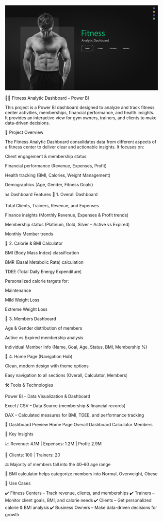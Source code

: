 <p align="center">
  <img src="Screenshot 2025-09-04 141931.png" alt="Fitness Dashboard Thumbnail" width="800">
</p>

🏋️‍♂️ Fitness Analytic Dashboard – Power BI

This project is a Power BI dashboard designed to analyze and track fitness center activities, memberships, financial performance, and health insights.
It provides an interactive view for gym owners, trainers, and clients to make data-driven decisions.

📌 Project Overview

The Fitness Analytic Dashboard consolidates data from different aspects of a fitness center to deliver clear and actionable insights.
It focuses on:

Client engagement & membership status

Financial performance (Revenue, Expenses, Profit)

Health tracking (BMI, Calories, Weight Management)

Demographics (Age, Gender, Fitness Goals)

📊 Dashboard Features
🔹 1. Overall Dashboard

Total Clients, Trainers, Revenue, and Expenses

Finance insights (Monthly Revenue, Expenses & Profit trends)

Membership status (Platinum, Gold, Silver – Active vs Expired)

Monthly Member trends

🔹 2. Calorie & BMI Calculator

BMI (Body Mass Index) classification

BMR (Basal Metabolic Rate) calculation

TDEE (Total Daily Energy Expenditure)

Personalized calorie targets for:

Maintenance

Mild Weight Loss

Extreme Weight Loss

🔹 3. Members Dashboard

Age & Gender distribution of members

Active vs Expired membership analysis

Individual Member Info (Name, Goal, Age, Status, BMI, Membership %)

🔹 4. Home Page (Navigation Hub)

Clean, modern design with theme options

Easy navigation to all sections (Overall, Calculator, Members)

🛠 Tools & Technologies

Power BI – Data Visualization & Dashboard

Excel / CSV – Data Source (membership & financial records)

DAX – Calculated measures for BMI, TDEE, and performance tracking

📸 Dashboard Preview
Home Page	Overall Dashboard	Calculator	Members

	
	
	
🚀 Key Insights

📈 Revenue: 4.1M | Expenses: 1.2M | Profit: 2.9M

👥 Clients: 100 | Trainers: 20

⚖️ Majority of members fall into the 40–60 age range

💪 BMI calculator helps categorize members into Normal, Overweight, Obese

🎯 Use Cases

✔️ Fitness Centers – Track revenue, clients, and memberships
✔️ Trainers – Monitor client goals, BMI, and calorie needs
✔️ Clients – Get personalized calorie & BMI analysis
✔️ Business Owners – Make data-driven decisions for growth
